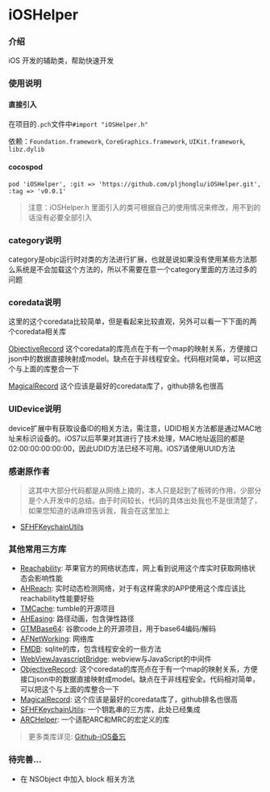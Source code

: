 iOSHelper
=========
### 介绍

iOS 开发的辅助类，帮助快速开发

### 使用说明 

#### 直接引入

在项目的`.pch`文件中`#import "iOSHelper.h"`

依赖：`Foundation.framework`, `CoreGraphics.framework`, `UIKit.framework`, `libz.dylib`

#### cocospod

```
pod 'iOSHelper', :git => 'https://github.com/pljhonglu/iOSHelper.git', :tag => 'v0.0.1'
```


> 注意：iOSHelper.h 里面引入的类可根据自己的使用情况来修改，用不到的话没有必要全部引入

### category说明

category是objc运行时对类的方法进行扩展，也就是说如果没有使用某些方法那么系统是不会加载这个方法的，所以不需要在意一个category里面的方法过多的问题

### coredata说明

这里的这个coredata比较简单，但是看起来比较直观，另外可以看一下下面的两个coredata相关库

[ObjectiveRecord](https://github.com/supermarin/ObjectiveRecord)
这个coredata的库亮点在于有一个map的映射关系，方便接口json中的数据直接映射成model。缺点在于非线程安全。代码相对简单，可以把这个与上面的库整合一下

[MagicalRecord](https://github.com/magicalpanda/MagicalRecord)
这个应该是最好的coredata库了，github排名也很高

### UIDevice说明

device扩展中有获取设备ID的相关方法，需注意，UDID相关方法都是通过MAC地址来标识设备的。iOS7以后苹果对其进行了技术处理，MAC地址返回的都是02:00:00:00:00:00，因此UDID方法已经不可用。iOS7请使用UUID方法

### 感谢原作者

> 这其中大部分代码都是从网络上摘的，本人只是起到了板砖的作用，少部分是个人开发中的总结。由于时间较长，代码的具体出处我也不是很清楚了，如果您知道的话麻烦告诉我，我会在这里加上

* [SFHFKeychainUtils](https://github.com/kamiro/SFHFKeychainUtils)

### 其他常用三方库

* [Reachability](https://github.com/tonymillion/Reachability): 苹果官方的网络状态库，网上看到说用这个库实时获取网络状态会影响性能
* [AHReach](https://github.com/warrenm/AHReach): 实时动态检测网络，对于有这样需求的APP使用这个库应该比reachability性能要好些
* [TMCache](https://github.com/tumblr/TMCache): tumble的开源项目
* [AHEasing](https://github.com/warrenm/AHEasing): 路径动画，包含弹性路径
* [GTMBase64](https://code.google.com/p/google-toolbox-for-mac/source/browse/trunk/Foundation/?r=87): 谷歌code上的开源项目，用于base64编码/解码
* [AFNetWorking](https://github.com/AFNetworking/AFNetworking): 网络库
* [FMDB](https://github.com/ccgus/fmdb): sqlite的库，包含线程安全的一些方法
* [WebViewJavascriptBridge](https://github.com/marcuswestin/WebViewJavascriptBridge): webview与JavaScript的中间件
* [ObjectiveRecord](https://github.com/supermarin/ObjectiveRecord): 这个coredata的库亮点在于有一个map的映射关系，方便接口json中的数据直接映射成model。缺点在于非线程安全。代码相对简单，可以把这个与上面的库整合一下
* [MagicalRecord](https://github.com/magicalpanda/MagicalRecord): 这个应该是最好的coredata库了，github排名也很高
* [SFHFKeychainUtils](https://github.com/kamiro/SFHFKeychainUtils): 一个钥匙串的三方库，此处已经集成
* [ARCHelper](https://gist.github.com/nicklockwood/1563325): 一个适配ARC和MRC的宏定义的库

> 更多类库详见: [Github-iOS备忘](http://github.ibireme.com/github/list/ios/)

### 待完善...

* 在 NSObject 中加入 block 相关方法
